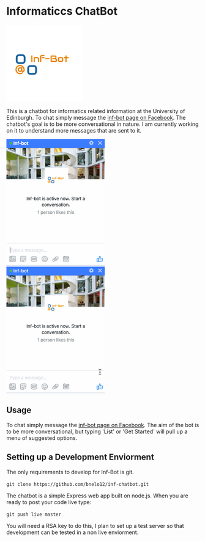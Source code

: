 # Informaticcs ChatBot

<img src="example/logo.png"/>

This is a chatbot for informatics related information at the University of Edinburgh. To chat simply message the [inf-bot page on Facebook](https://www.facebook.com/infobot12). The chatbot's goal is to be more conversational in nature. I am currently working on it to understand more messages that are sent to it.


<img src="example/chat_example.gif"/>&nbsp;&nbsp;&nbsp;&nbsp;&nbsp;&nbsp;&nbsp;&nbsp;&nbsp;&nbsp;&nbsp;&nbsp;&nbsp;&nbsp;&nbsp;&nbsp;&nbsp;&nbsp;<img src="example/get_started.gif"/>

## Usage

To chat simply message the [inf-bot page on Facebook](https://www.facebook.com/infobot12). The aim of the bot is to be more conversational, but typing 'List' or 'Get Started' will pull up a menu of suggested options. 

## Setting up a Development Enviorment

The only requirements to develop for Inf-Bot is git.

`git clone https://github.com/bnelo12/inf-chatbot.git`

The chatbot is a simple Express web app built on node.js. When you are ready to post your code live type:

`git push live master`

You will need a RSA key to do this, I plan to set up a test server so that development can be tested in a non live enviorment.
